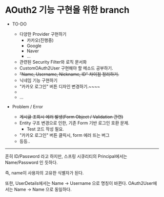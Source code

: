 # AOuth2 기능 구현을 위한 branch

- TO-DO
    - 다양한 Provider 구현하기
        - 카카오(진행중)
        - Google
        - Naver
        - ...
    - 관련된 Security Filter와 로직 문서화
    - CustomOAuth2User 구현해야 할 메소드 공부하기.
    - <s>"Name, Username, Nickname, ID" 차이점 정리하기.</s>
    - 닉네임 기능 구현하기
    - "카카오 로그인" 버튼 디자인 변경하기.~~~~
    -
    - ...


- Problem / Error
    - <s>게시글 조회시 에러 발생(Form Object / Validation 관련)</s>
    - Entity 구조 변경으로 인한, 기존 Form 기반 로그인 호환 문제.
        - Test 코드 작성 필요.
    - "카카오 로그인" 버튼 클릭시, form 에러 뜨는 버그
    - 등등..

----
흔히 ID/Password 라고 하지만, 
스프링 시큐리티의 Principal에서는 Name/Password 인 듯하다.

즉, name이 사용자의 고유한 식별자가 된다.

또한,
UserDetails에서는 Name -> Username 으로 명칭이 바뀐다.
OAuth2User에서는 Name -> Name 으로 동일하다.

